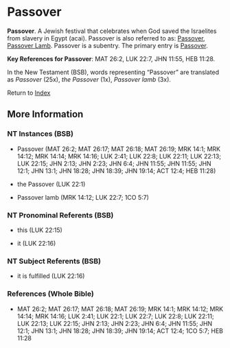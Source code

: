 # Passover
**Passover**. 
A Jewish festival that celebrates when God saved the Israelites from slavery in Egypt (acai). 
Passover is also referred to as: 
[Passover](Passover.md), [Passover Lamb](PassoverLamb.md). 
Passover is a subentry. The primary entry is 
[Passover](Passover.md). 


**Key References for Passover**: 
MAT 26:2, LUK 22:7, JHN 11:55, HEB 11:28. 




In the New Testament (BSB), words representing “Passover” are translated as 
*Passover* (25x), *the Passover* (1x), *Passover lamb* (3x). 


Return to [Index](00-Index.md)

## More Information

### NT Instances (BSB)

* Passover (MAT 26:2; MAT 26:17; MAT 26:18; MAT 26:19; MRK 14:1; MRK 14:12; MRK 14:14; MRK 14:16; LUK 2:41; LUK 22:8; LUK 22:11; LUK 22:13; LUK 22:15; JHN 2:13; JHN 2:23; JHN 6:4; JHN 11:55; JHN 11:55; JHN 12:1; JHN 13:1; JHN 18:28; JHN 18:39; JHN 19:14; ACT 12:4; HEB 11:28)

* the Passover (LUK 22:1)

* Passover lamb (MRK 14:12; LUK 22:7; 1CO 5:7)



### NT Pronominal Referents (BSB)

* this (LUK 22:15)

* it (LUK 22:16)



### NT Subject Referents (BSB)

* it is fulfilled (LUK 22:16)



### References (Whole Bible)

* MAT 26:2; MAT 26:17; MAT 26:18; MAT 26:19; MRK 14:1; MRK 14:12; MRK 14:14; MRK 14:16; LUK 2:41; LUK 22:1; LUK 22:7; LUK 22:8; LUK 22:11; LUK 22:13; LUK 22:15; JHN 2:13; JHN 2:23; JHN 6:4; JHN 11:55; JHN 12:1; JHN 13:1; JHN 18:28; JHN 18:39; JHN 19:14; ACT 12:4; 1CO 5:7; HEB 11:28



